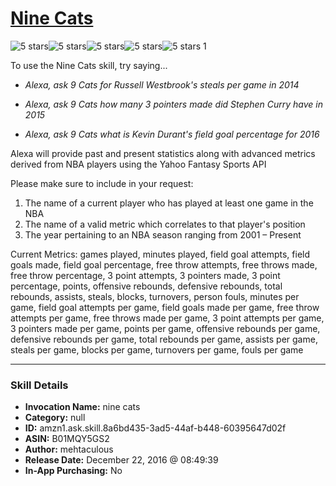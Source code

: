 # [Nine Cats](http://alexa.amazon.com/#skills/amzn1.ask.skill.8a6bd435-3ad5-44af-b448-60395647d02f)
![5 stars](../../images/ic_star_black_18dp_1x.png)![5 stars](../../images/ic_star_black_18dp_1x.png)![5 stars](../../images/ic_star_black_18dp_1x.png)![5 stars](../../images/ic_star_black_18dp_1x.png)![5 stars](../../images/ic_star_black_18dp_1x.png) 1

To use the Nine Cats skill, try saying...

* *Alexa, ask 9 Cats for Russell Westbrook's steals per game in 2014*

* *Alexa, ask 9 Cats how many 3 pointers made did Stephen Curry have in 2015*

* *Alexa, ask 9 Cats what is Kevin Durant's field goal percentage for 2016*

Alexa will provide past and present statistics along with advanced metrics derived from NBA players using the Yahoo Fantasy Sports API

Please make sure to include in your request:
1) The name of a current player who has played at least one game in the NBA
2) The name of a valid metric which correlates to that player's position
3) The year pertaining to an NBA season ranging from 2001 – Present

Current Metrics: games played, minutes played, field goal attempts, field goals made, field goal percentage, free throw attempts, free throws made, free throw percentage, 3 point attempts, 3 pointers made, 3 point percentage, points, offensive rebounds, defensive rebounds, total rebounds, assists, steals, blocks, turnovers, person fouls, minutes per game, field goal attempts per game, field goals made per game, free throw attempts per game, free throws made per game, 3 point attempts per game, 3 pointers made per game, points per game, offensive rebounds per game, defensive rebounds per game, total rebounds per game, assists per game, steals per game, blocks per game, turnovers per game, fouls per game

***

### Skill Details

* **Invocation Name:** nine cats
* **Category:** null
* **ID:** amzn1.ask.skill.8a6bd435-3ad5-44af-b448-60395647d02f
* **ASIN:** B01MQY5GS2
* **Author:** mehtaculous
* **Release Date:** December 22, 2016 @ 08:49:39
* **In-App Purchasing:** No
